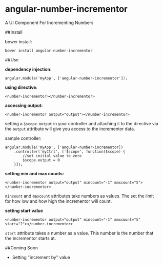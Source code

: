 # angular-number-incrementor
A UI Component For Incrementing Numbers

##Install

bower install:

    bower install angular-number-incrementor

##Use

**dependency injection:**

    angular.module('myApp', ['angular-number-incrementor']);

**using directive:**

    <number-incrementor></number-incrementor>
    
**accessing output:**

    <number-incrementor output="output"></number-incrementor>

setting a `$scope.output` in your controller and attaching it to the directive via the `output` attribute will give you access to the incrementor data.

sample controller:

    angular.module('myApp', ['angular-number-incrementor])
        .controller('myCtrl', ['$scope', function($scope) {
            //set initial value to zero
            $scope.output = 0
        }]);

**setting min and max counts:**

    <number-incrementor output="output" mincount="-1" maxcount="5"></number-incrementor>

`mincount` and `maxcount` attributes take numbers as values.  The set the limit for how low and how high the incrementor will count.

**setting start value**

    <number-incrementor output="output" mincount="-1" maxcount="5" start="2"></number-incrementor>
    
`start` attribute takes a number as a value.  This number is the number that the incrementor starts at.
    
##Coming Soon

* Setting "increment by" value
